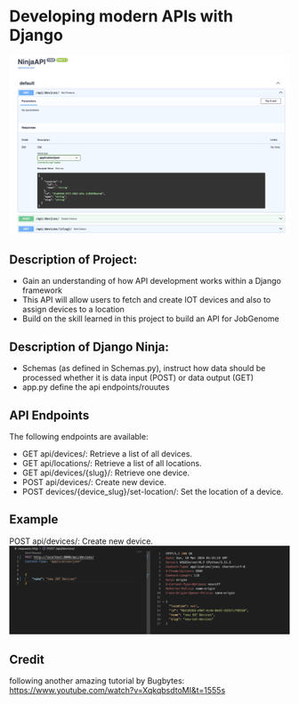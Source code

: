 # Developing modern APIs with Django

![screenshot](api_docs.png)

## Description of Project:

- Gain an understanding of how API development works within a Django framework
- This API will allow users to fetch and create IOT devices and also to assign devices to a location
- Build on the skill learned in this project to build an API for JobGenome

## Description of Django Ninja:

- Schemas (as defined in Schemas.py), instruct how data should be processed whether it is data input (POST) or data output (GET)
- app.py define the api endpoints/rouutes

## API Endpoints
The following endpoints are available:

- GET api/devices/: Retrieve a list of all devices.
- GET api/locations/: Retrieve a list of all locations.
- GET api/devices/{slug}/: Retrieve one device.
- POST api/devices/: Create new device.
- POST devices/{device_slug}/set-location/: Set the location of a device.

## Example

POST api/devices/: Create new device.
![screenshot](Example_POST.png)

## Credit

following another amazing tutorial by Bugbytes:
https://www.youtube.com/watch?v=XqkqbsdtoMI&t=1555s